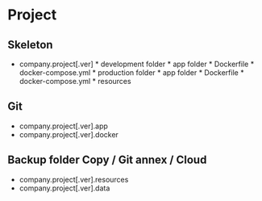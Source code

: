 # Project

## Skeleton

* company.project[.ver]
        * development folder
                * app folder
                * Dockerfile
                * docker-compose.yml
        * production folder
                * app folder
                * Dockerfile
                * docker-compose.yml
        * resources

## Git

* company.project[.ver].app
* company.project[.ver].docker

## Backup folder Copy / Git annex / Cloud

* company.project[.ver].resources
* company.project[.ver].data
